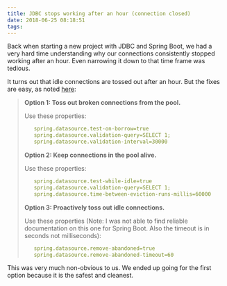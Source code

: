 ```yaml
---
title: JDBC stops working after an hour (connection closed)
date: 2018-06-25 08:18:51
tags:
---
```


Back when starting a new project with JDBC and Spring Boot, we had a very hard time understanding why our connections consistently stopped working after an hour. Even narrowing it down to that time frame was tedious.

It turns out that idle connections are tossed out after an hour. But the fixes are easy, as noted [here](https://stackoverflow.com/a/35381306/9296017):

> **Option 1: Toss out broken connections from the pool.**
>
> Use these properties:
>
> ```yml
>    spring.datasource.test-on-borrow=true
>    spring.datasource.validation-query=SELECT 1;
>    spring.datasource.validation-interval=30000
> ```
>
> **Option 2: Keep connections in the pool alive.**
>
> Use these properties:
>
> ```yml
>    spring.datasource.test-while-idle=true
>    spring.datasource.validation-query=SELECT 1;
>    spring.datasource.time-between-eviction-runs-millis=60000
> ```
>
> **Option 3: Proactively toss out idle connections.**
> 
> Use these properties (Note: I was not able to find reliable documentation on this one for Spring Boot. Also the timeout is in seconds not milliseconds):
> 
> ```yml
>    spring.datasource.remove-abandoned=true
>    spring.datasource.remove-abandoned-timeout=60
> ```

This was very much non-obvious to us. We ended up going for the first option because it is the safest and cleanest.